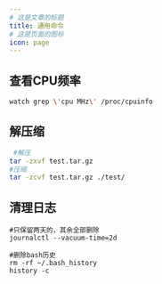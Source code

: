 ```yaml
---
# 这是文章的标题
title: 通用命令
# 这是页面的图标
icon: page
---
```

## 查看CPU频率
```bash
watch grep \'cpu MHz\' /proc/cpuinfo
```
## 解压缩
```bash
 #解压
tar -zxvf test.tar.gz        
#压缩
tar -zcvf test.tar.gz ./test/ 
```
## 清理日志
```shell
#只保留两天的，其余全部删除
journalctl --vacuum-time=2d  

#删除bash历史
rm -rf ~/.bash_history
history -c
```